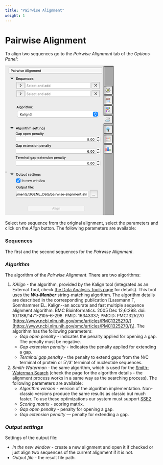 ```yaml
---
title: "Pairwise Alignment"
weight: 1
---
```



# Pairwise Alignment

To align two sequences go to the _Pairwise Alignment_ tab of the _Options Panel_:

![](/images/65929675/96666065.png)

Select two sequence from the original alignment, select the parameters and click on the _Align_ button. The following parameters are available:

### Sequences

The first and the second sequences for the _Pairwise Alignment._

### _Algorithm_

The algorithm of the _Pairwise Alignment_. There are two algorithms:

1.  _KAlign_ - the algorithm, provided by the Kalign tool (integrated as an External Tool, check [the Data Analysis Tools page](https://doc.ugene.net/wiki/display/UM/Data+Analysis+Tools) for details). This tool uses the **_Wu_\-_Manber_** string-matching algorithm. The algorithm details are described in the corresponding publication \[Lassmann T, Sonnhammer EL. Kalign--an accurate and fast multiple sequence alignment algorithm. BMC Bioinformatics. 2005 Dec 12;6:298. doi: 10.1186/1471-2105-6-298. PMID: 16343337; PMCID: PMC1325270 [https://www.ncbi.nlm.nih.gov/pmc/articles/PMC1325270/](https://www.ncbi.nlm.nih.gov/pmc/articles/PMC1325270/)\].
    The algorithm has the following parameters:
    *   _Gap open penalty -_ indicates the penalty applied for opening a gap. The penalty must be negative.
    *   _Gap extension penalty -_ indicates the penalty applied for extending a gap.
    *   _Terminal gap penalty -_ the penalty to extend gaps from the N/C terminal of protein or 5'/3' terminal of nucleotide sequences.
2.  _Smith-Waterman_ - the same algorithm, which is used for the [Smith-Waterman Search](https://doc.ugene.net/wiki/display/UM/Smith-Waterman+Search) (check the page for the algorithm details - the alignment process works in a same way as the searching process).
    The following parameters are available:
    *   _Algorithm version -_ version of the algorithm implementation. Non-classic versions produce the same results as classic but much faster. To use these optimizations our system must support [SSE2](https://en.wikipedia.org/wiki/SSE2).
    *   _Scoring matrix -_ scoring matrix.
    *   _Gap open penalty -_ penalty for opening a gap.
    *   _Gap extension_ _penalty_ — penalty for extending a gap.

### _Output settings_

Settings of the output file:

*   _In the new window_ - create a new alignment and open it if checked or just align two sequences of the current  alignment if it is not.
*   _Output file_ - the result file path.
